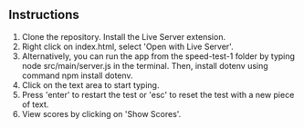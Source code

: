 ## Instructions
1. Clone the repository. Install the Live Server extension.
1. Right click on index.html, select 'Open with Live Server'. 
2. Alternatively, you can run the app from the speed-test-1 folder by typing node src/main/server.js in the terminal. Then, install dotenv using command npm install dotenv.
2. Click on the text area to start typing.
3. Press 'enter' to restart the test or 'esc' to reset the test with a new piece of text.
4. View scores by clicking on 'Show Scores'.